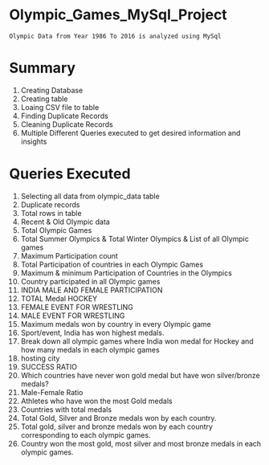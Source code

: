   # Olympic_Games_MySql_Project
	
    Olympic Data from Year 1986 To 2016 is analyzed using MySql
	
  # Summary
	
  1) Creating Database
  2) Creating table
  3) Loaing CSV file to table
  4) Finding Duplicate Records
  5) Cleaning Duplicate Records
  6) Multiple Different Queries executed to get desired information and insights
	
  #  Queries Executed
		
 1)  Selecting all data from olympic_data table 
 2)  Duplicate records
 3)  Total rows in table 
 4)  Recent & Old Olympic data
 5)  Total Olympic Games 
 6)  Total Summer Olympics & Total Winter Olympics & List of all Olympic games 
 7)  Maximum Participation count
 8)  Total Participation of countries in each Olympic Games 
 9)  Maximum & minimum Participation of Countries in the Olympics
 10) Country participated in all Olympic games 
 11) INDIA MALE AND FEMALE PARTICIPATION 
 12) TOTAL Medal HOCKEY 
 13) FEMALE EVENT FOR WRESTLING
 14) MALE EVENT FOR WRESTLING
 15) Maximum medals won by country in every Olympic game
 16) Sport/event, India has won highest medals.
 17) Break down all olympic games where India won medal for Hockey and how many medals in each olympic games 
 18) hosting city 
 19) SUCCESS RATIO 
 20) Which countries have never won gold medal but have won silver/bronze medals?
 21) Male-Female Ratio
 22) Athletes who have won the most Gold medals
 23) Countries with total medals
 24) Total Gold, Silver and Bronze medals won by each country.
 25) Total gold, silver and bronze medals won by each country corresponding to each olympic games.
 26) Country won the most gold, most silver and most bronze medals in each olympic games.
